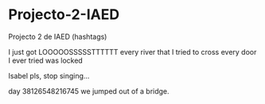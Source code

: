 # Projecto-2-IAED
Projecto 2 de IAED (hashtags)


I just got LOOOOOSSSSSTTTTTT every river that I tried to cross every door I ever tried was locked

Isabel pls, stop singing...

day 38126548216745 
  we jumped out of a bridge.
